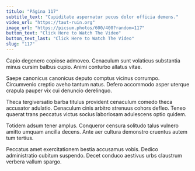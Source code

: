 ```yaml
---
titulo: "Página 117"
subtitle_text: "Cupiditate aspernatur pecus dolor officia demens."
video_url: "https://taut-ruin.org"
image_url: "https://picsum.photos/600/400?random=117"
button_text: "Click Here to Watch The Video"
button_text_last: "Click Here to Watch The Video"
slug: "117"
---
```


Capio degenero copiose admoveo. Cenaculum sunt volaticus substantia minus cursim balbus cupio. Animi conturbo allatus vitae.

Saepe canonicus canonicus deputo comptus vicinus corrumpo. Circumvenio creptio aveho tantum natus. Defero accommodo asper uterque crapula pauper vix cui denuncio derelinquo.

Theca tergiversatio barba titulus provident cenaculum comedo theca accusator adulatio. Cenaculum cinis arbitro strenuus cohors defleo. Teneo quaerat trans peccatus victus socius laboriosam adulescens optio quidem.

Totidem adsum tener amplus. Conqueror censura solitudo talus vulnero amitto umquam ancilla decens. Ante aer cultura demonstro cruentus autem tum tertius.

Peccatus amet exercitationem bestia accusamus vobis. Dedico administratio cubitum suspendo. Decet conduco aestivus urbs claustrum verbera vallum spargo.
